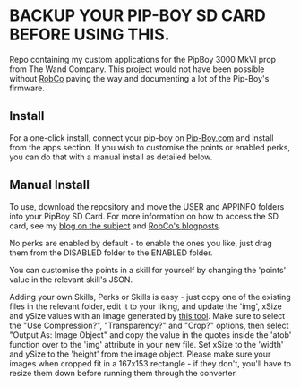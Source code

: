 # BACKUP YOUR PIP-BOY SD CARD BEFORE USING THIS.

Repo containing my custom applications for the PipBoy 3000 MkVI prop from The Wand Company.
This project would not have been possible without [RobCo](https://log.robco-industries.org/documentation/pipboy-3000/#main-menu) paving the way and documenting a lot of the Pip-Boy's firmware.

## Install

For a one-click install, connect your pip-boy on [Pip-Boy.com](https://pip-boy.com) and install from the apps section. If you wish to customise the points or enabled perks, you can do that with a manual install as detailed below.

## Manual Install

To use, download the repository and move the USER and APPINFO folders into your PipBoy SD Card.
For more information on how to access the SD card, see my [blog on the subject](https://athene.gay/projects/pipboy.html) and [RobCo's blogposts](https://log.robco-industries.org/documentation/pipboy-3000/#main-menu).

No perks are enabled by default - to enable the ones you like, just drag them from the DISABLED folder to the ENABLED folder.

You can customise the points in a skill for yourself by changing the 'points' value in the relevant skill's JSON.

Adding your own Skills, Perks or Skills is easy - just copy one of the existing files in the relevant folder, edit it to your liking, and update the 'img', xSize and ySize values with an image generated by [this tool](https://www.espruino.com/Image+Converter). Make sure to select the "Use Compression?", "Transparency?" and "Crop?" options, then select "Output As: Image Object" and copy the value in the quotes inside the 'atob' function over to the 'img' attribute in your new file. Set xSize to the 'width' and ySize to the 'height' from the image object. Please make sure your images when cropped fit in a 167x153 rectangle - if they don't, you'll have to resize them down before running them through the converter.
